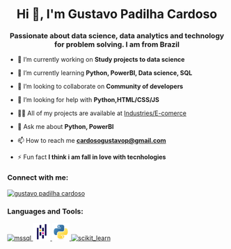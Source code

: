 <h1 align="center">Hi 👋, I'm Gustavo Padilha Cardoso</h1>
<h3 align="center">Passionate about data science, data analytics and technology for problem solving. I am from Brazil</h3>

- 🔭 I’m currently working on **Study projects to data science**

- 🌱 I’m currently learning **Python, PowerBI, Data science, SQL**

- 👯 I’m looking to collaborate on **Community of developers**

- 🤝 I’m looking for help with **Python,HTML/CSS/JS**

- 👨‍💻 All of my projects are available at [Industries/E-comerce](Industries/E-comerce)

- 💬 Ask me about **Python, PowerBI**

- 📫 How to reach me **cardosogustavop@gmail.com**

- ⚡ Fun fact **I think i am fall in love with tecnhologies**

<h3 align="left">Connect with me:</h3>
<p align="left">
<a href="https://linkedin.com/in/gustavo padilha cardoso" target="blank"><img align="center" src="https://raw.githubusercontent.com/rahuldkjain/github-profile-readme-generator/master/src/images/icons/Social/linked-in-alt.svg" alt="gustavo padilha cardoso" height="30" width="40" /></a>
</p>

<h3 align="left">Languages and Tools:</h3>
<p align="left"> <a href="https://www.microsoft.com/en-us/sql-server" target="_blank" rel="noreferrer"> <img src="https://www.svgrepo.com/show/303229/microsoft-sql-server-logo.svg" alt="mssql" width="40" height="40"/> </a> <a href="https://pandas.pydata.org/" target="_blank" rel="noreferrer"> <img src="https://raw.githubusercontent.com/devicons/devicon/2ae2a900d2f041da66e950e4d48052658d850630/icons/pandas/pandas-original.svg" alt="pandas" width="40" height="40"/> </a> <a href="https://www.python.org" target="_blank" rel="noreferrer"> <img src="https://raw.githubusercontent.com/devicons/devicon/master/icons/python/python-original.svg" alt="python" width="40" height="40"/> </a> <a href="https://scikit-learn.org/" target="_blank" rel="noreferrer"> <img src="https://upload.wikimedia.org/wikipedia/commons/0/05/Scikit_learn_logo_small.svg" alt="scikit_learn" width="40" height="40"/> </a> </p>

